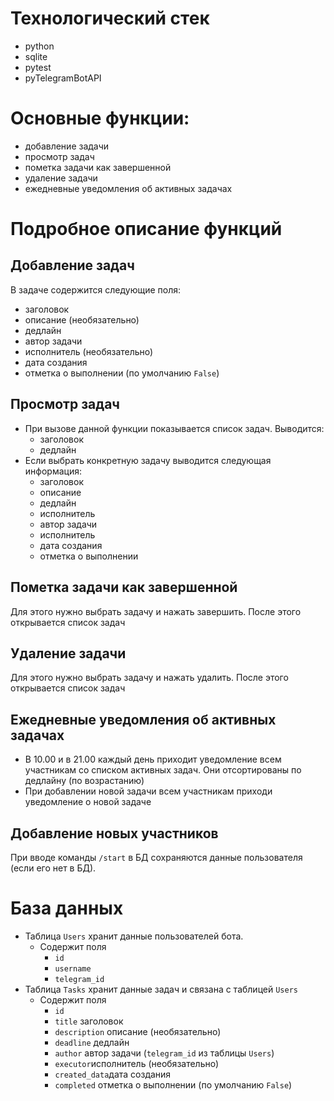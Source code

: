 # Технологический стек
- python
- sqlite
- pytest
- pyTelegramBotAPI

# Основные функции:
- добавление задачи
- просмотр задач
- пометка задачи как завершенной
- удаление задачи
- ежедневные уведомления об активных задачах

# Подробное описание функций
## Добавление задач
В задаче содержится следующие поля:
  - заголовок
  - описание (необязательно)
  - дедлайн
  - автор задачи
  - исполнитель (необязательно)
  - дата создания
  - отметка о выполнении (по умолчанию `False`)
## Просмотр задач
- При вызове данной функции показывается список задач. Выводится:
  - заголовок
  - дедлайн
- Если выбрать конкретную задачу выводится следующая информация:
  - заголовок
  - описание
  - дедлайн
  - исполнитель
  - автор задачи
  - исполнитель
  - дата создания
  - отметка о выполнении
## Пометка задачи как завершенной
Для этого нужно выбрать задачу и нажать завершить. После этого открывается список задач
## Удаление задачи
Для этого нужно выбрать задачу и нажать удалить. После этого открывается список задач
## Ежедневные уведомления об активных задачах
- В 10.00 и в 21.00 каждый день приходит уведомление всем участникам со списком активных задач. Они отсортированы по дедлайну (по возрастанию)
- При добавлении новой задачи всем участникам приходи уведомление о новой задаче
## Добавление новых участников
При вводе команды `/start` в БД сохраняются данные пользователя (если его нет в БД).
# База данных
- Таблица `Users` хранит данные пользователей бота.
  - Содержит поля
    - `id`
    - `username`
    - `telegram_id`
- Таблица `Tasks` хранит данные задач и связана с таблицей `Users`
  - Содержит поля
    - `id`
    - `title` заголовок
    - `description` описание (необязательно)
    - `deadline` дедлайн
    - `author` автор задачи (`telegram_id` из таблицы `Users`)
    - `executor`исполнитель (необязательно)
    - `created_data`дата создания
    - `completed` отметка о выполнении (по умолчанию `False`)

